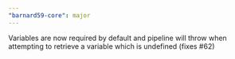 ```yaml
---
"barnard59-core": major
---
```


Variables are now required by default and pipeline will throw when attempting to retrieve a variable which is undefined (fixes #62)
